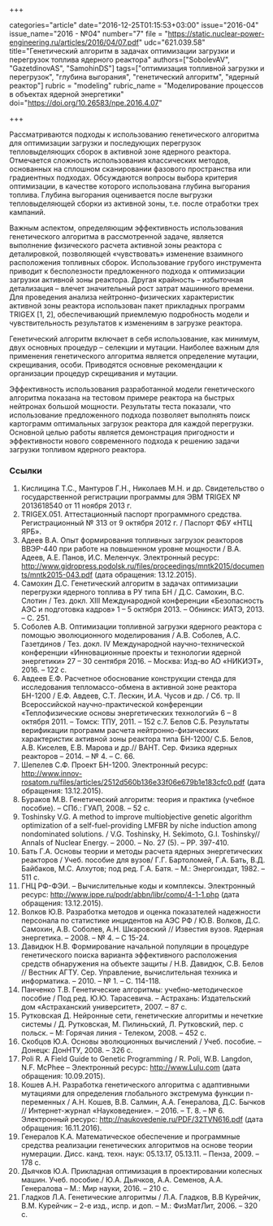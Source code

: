 +++

categories="article"
date="2016-12-25T01:15:53+03:00"
issue="2016-04"
issue_name="2016 - №04"
number="7"
file = "https://static.nuclear-power-engineering.ru/articles/2016/04/07.pdf"
udc="621.039.58"
title="Генетический алгоритм в задачах оптимизации загрузки и перегрузок топлива ядерного реактора"
authors=["SobolevAV", "GazetdinovAS", "SamohinDS"]
tags=["оптимизация топливной загрузки и перегрузок", "глубина выгорания", "генетический алгоритм", "ядерный реактор"]
rubric = "modeling"
rubric_name = "Моделирование процессов в объектах ядерной энергетики"
doi="https://doi.org/10.26583/npe.2016.4.07"

+++

Рассматриваются подходы к использованию генетического алгоритма для оптимизации загрузки и последующих перегрузок тепловыделяющих сборок в активной зоне ядерного реактора. Отмечается сложность использования классических методов, основанных на сплошном сканировании фазового пространства или градиентных подходах. Обсуждаются вопросы выбора критерия оптимизации, в качестве которого использована глубина выгорания топлива. Глубина выгорания оценивается после выгрузки тепловыделяющей сборки из активной зоны, т.е. после отработки трех кампаний.

Важным аспектом, определяющим эффективность использования генетического алгоритма в рассмотренной задаче, является выполнение физического расчета активной зоны реактора с деталировкой, позволяющей «чувствовать» изменение взаимного расположения топливных сборок. Использование грубого инструмента приводит к бесполезности предложенного подхода к оптимизации загрузки активной зоны реактора. Другая крайность – избыточная детализация – влечет значительный рост затрат машинного времени. Для проведения анализа нейтронно-физических характеристик активной зоны реактора использован пакет прикладных программ TRIGEX [1, 2], обеспечивающий приемлемую подробность модели и чувствительность результатов к изменениям в загрузке реактора.

Генетический алгоритм включает в себя использование, как минимум, двух основных процедур – селекции и мутации. Наиболее важным для применения генетического алгоритма является определение мутации, скрещивания, особи. Приводятся основные рекомендации к организации процедур скрещивания и мутации.

Эффективность использования разработанной модели генетического алгоритма показана на тестовом примере реактора на быстрых нейтронах большой мощности. Результаты теста показали, что использование предложенного подхода позволяет выполнять поиск картограмм оптимальных загрузок реактора для каждой перегрузки. Основной целью работы является демонстрация пригодности и эффективности нового современного подхода к решению задачи загрузки топливом ядерного реактора.

### Ссылки

1. Кислицина Т.С., Мантуров Г.Н., Николаев М.Н. и др. Свидетельство о государственной регистрации программы для ЭВМ TRIGEX № 2013618540 от 11 ноября 2013 г.
2. TRIGEX.051. Аттестационный паспорт программного средства. Регистрационный № 313 от 9 октября 2012 г. / Паспорт ФБУ «НТЦ ЯРБ».
3. Адеев В.А. Опыт формирования топливных загрузок реакторов ВВЭР-440 при работе на повышенном уровне мощности / В.А. Адеев, А.Е. Панов, И.С. Меленчук. Электронный ресурс: http://www.gidropress.podolsk.ru/files/proceedings/mntk2015/documents/mntk2015-043.pdf (дата обращения: 13.12.2015).
4. Самохин Д.С. Генетический алгоритм в задачах оптимизации перегрузки ядерного топлива в РУ типа БН / Д.С. Самохин, В.С. Слотин / Тез. докл. ХIII Международной конференции «Безопасность АЭС и подготовка кадров» 1 – 5 октября 2013. – Обнинск: ИАТЭ, 2013. – С. 251.
5. Соболев А.В. Оптимизации топливной загрузки ядерного реактора с помощью эволюционного моделирования / А.В. Соболев, А.С. Газетдинов / Тез. докл. IV Международной научно-технической конференции «Инновационные проекты и технологии ядерной энергетики» 27 – 30 сентября 2016. – Москва: Изд-во АО «НИКИЭТ», 2016. – 122 с.
6. Авдеев Е.Ф. Расчетное обоснование конструкции стенда для исследования тепломассо-обмена в активной зоне реактора БН-1200 / Е.Ф. Авдеев, С.Т. Лескин, И.А. Чусов и др. / Сб. тр. II Всероссийской научно-практической конференции «Теплофизические основы энергетических технологий» 6 – 8 октября 2011. – Томск: ТПУ, 2011. – 152 с.7. Белов С.Б. Результаты верификации программ расчета нейтронно-физических характеристик активной зоны реактора типа БН-1200/ С.Б. Белов, А.В. Киселев, Е.В. Марова и др.// ВАНТ. Сер. Физика ядерных реакторов – 2014. – № 4. – С. 66.
8. Шепелев С.Ф. Проект БН-1200. Электронный ресурс: http://www.innov-rosatom.ru/files/articles/2512d560b136e33f06e679b1e183cfc0.pdf (дата обращения: 13.12.2015).
9. Бураков М.В. Генетический алгоритм: теория и практика (учебное пособие). – СПб.: ГУАП, 2008. – 52 с.
10. Toshinsky V.G. A method to improve multiobjective genetic algorithm optimization of a self-fuel-providing LMFBR by niche induction among nondominated solutions. / V.G. Toshinsky, H. Sekimoto, G.I. Toshinsky// Annals of Nuclear Energy. – 2000. – No. 27 (5). – PP. 397-410.
11. Бать Г.А. Основы теории и методы расчета ядерных энергетических реакторов / Учеб. пособие для вузов/ Г.Г. Бартоломей, Г.А. Бать, В.Д. Байбаков, М.С. Алхутов; под ред. Г.А. Батя. – М.: Энергоиздат, 1982. – 511 с.
12. ГНЦ РФ-ФЭИ. – Вычислительные коды и комплексы. Электронный ресурс: http://www.ippe.ru/podr/abbn/libr/comp/4-1-1.php (дата обращения: 13.12.2015).
13. Волков Ю.В. Разработка методов и оценка показателей надежности персонала по статистике инцидентов на АЭС РФ / Ю.В. Волков, Д.С. Самохин, А.В. Соболев, А.Н. Шкаровский // Известия вузов. Ядерная энергетика. – 2008. – № 4. – С 15-24.
14. Давидюк Н.В. Формирование начальной популяции в процедуре генетического поиска варианта эффективного расположения средств обнаружения на объекте защиты / Н.В. Давидюк, С.В. Белов // Вестник АГТУ. Сер. Управление, вычислительная техника и информатика. – 2010. – № 1. – С. 114-118.
15. Панченко Т.В. Генетические алгоритмы: учебно-методическое пособие / Под ред. Ю.Ю. Тарасевича. – Астрахань: Издательский дом «Астраханский университет», 2007. – 87 с.
16. Рутковская Д. Нейронные сети, генетические алгоритмы и нечеткие системы / Д. Рутковская, М. Пилиньский, Л. Рутковский, пер. с польск. – М: Горячая линия - Телеком, 2008. – 452 с.
17. Скобцов Ю.А. Основы эволюционных вычислений / Учеб. пособие. – Донецк: ДонНТУ, 2008. – 326 с.
18. Poli R. A Field Guide to Genetic Programming / R. Poli, W.B. Langdon, N.F. McPhee – Электронный ресурс: http://www.Lulu.com (дата обращения: 10.09.2015).
19. Кошев А.Н. Разработка генетического алгоритма с адаптивными мутациями для определения глобального экстремума функции n-переменных / А.Н. Кошев, В.В. Салмин, А.А. Генералова, Д.С. Бычков // Интернет-журнал «Науковедение». – 2016. – Т. 8. – № 6. Электронный ресурс: http://naukovedenie.ru/PDF/32TVN616.pdf (дата обращения: 16.11.2016).
20. Генералов К.А. Математическое обеспечение и программные средства реализации генетических алгоритмов на основе теории нумерации. Дисс. канд. техн. наук: 05.13.17, 05.13.11. – Пенза, 2009. – 178 с.
21. Дьячков Ю.А. Прикладная оптимизация в проектировании колесных машин. Учеб. пособие./ Ю.А. Дьячков, А.А. Семенов, А.А. Генералова – М.: Мир науки, 2016. – 210 с.
22. Гладков Л.А. Генетические алгоритмы / Л.А. Гладков, В.В Курейчик, В.М. Курейчик – 2-е изд., испр. и доп. – М.: ФизМатЛит, 2006. – 320 с.